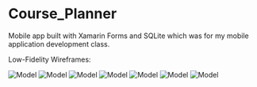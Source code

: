 # Course_Planner
Mobile app built with Xamarin Forms and SQLite which was for my mobile application development class.

Low-Fidelity Wireframes:


![Model](https://github.com/RecursiveFun/Course_Planner/blob/main/course_planner_home_updated.jpg?raw=true)
![Model](https://github.com/RecursiveFun/Course_Planner/blob/main/course_planner_term_add.png)
![Model](https://github.com/RecursiveFun/Course_Planner/blob/main/course_planner_term_updated.png?raw=true)
![Model](https://github.com/RecursiveFun/Course_Planner/blob/main/course_planner_course_add.png?raw=true)
![Model](https://github.com/RecursiveFun/Course_Planner/assets/50165092/0f27a321-9814-4c3b-883b-0a7438a8f192)
![Model](https://github.com/RecursiveFun/Course_Planner/blob/main/course_planner_assessment_add.png?raw=true)
![Model](https://github.com/RecursiveFun/Course_Planner/blob/main/course_planner_assessment_updated.png?raw=true)
